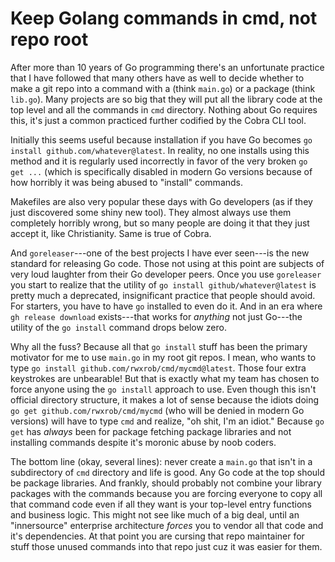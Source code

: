 # Keep Golang commands in cmd, not repo root

After more than 10 years of Go programming there's an unfortunate practice that I have followed that many others have as well to decide whether to make a git repo into a command with a (think `main.go`) or a package (think `lib.go`). Many projects are so big that they will put all the library code at the top level and all the commands in `cmd` directory. Nothing about Go requires this, it's just a common practiced further codified by the Cobra CLI tool. 

Initially this seems useful because installation if you have Go becomes `go install github.com/whatever@latest`. In reality, no one installs using this method and it is regularly used incorrectly in favor of the very broken `go get ...` (which is specifically disabled in modern Go versions because of how horribly it was being abused to "install" commands.

Makefiles are also very popular these days with Go developers (as if they just discovered some shiny new tool). They almost always use them completely horribly wrong, but so many people are doing it that they just accept it, like Christianity. Same is true of Cobra.

And `goreleaser`---one of the best projects I have ever seen---is the new standard for releasing Go code. Those not using at this point are subjects of very loud laughter from their Go developer peers. Once you use `goreleaser` you start to realize that the utility of `go install github/whatever@latest` is pretty much a deprecated, insignificant practice that people should avoid. For starters, you have to have `go` installed to even do it. And in an era where `gh release download` exists---that works for *anything* not just Go---the utility of the `go install` command drops below zero.

Why all the fuss? Because all that `go install` stuff has been the primary motivator for me to use `main.go` in my root git repos. I mean, who wants to type `go install github.com/rwxrob/cmd/mycmd@latest`. Those four extra keystrokes are unbearable! But that is exactly what my team has chosen to force anyone using the `go install` approach to use. Even though this isn't official directory structure, it makes a lot of sense because the idiots doing `go get github.com/rwxrob/cmd/mycmd` (who will be denied in modern Go versions) will have to type `cmd` and realize, "oh shit, I'm an idiot." Because `go get` has *always* been for package fetching package libraries and not installing commands despite it's moronic abuse by noob coders.

The bottom line (okay, several lines): never create a `main.go` that isn't in a subdirectory of `cmd` directory and life is good. Any Go code at the top should be package libraries. And frankly, should probably not combine your library packages with the commands because you are forcing everyone to copy all that command code even if all they want is your top-level entry functions and business logic. This might not see like much of a big deal, until an "innersource" enterprise architecture *forces* you to vendor all that code and it's dependencies. At that point you are cursing that repo maintainer for stuff those unused commands into that repo just cuz it was easier for them.
